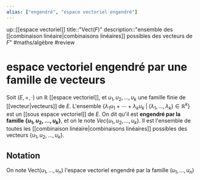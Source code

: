 ```yaml
---
alias: ["engendré", "espace vectoriel engendré"]
---
```

up::[[espace vectoriel]]
title::"$\mathrm{Vect}(F)$"
description::"ensemble des [[combinaison linéaire|combinaisons linéaires]] possibles des vecteurs de $F$"
#maths/algèbre #review 
# espace vectoriel engendré par une famille de vecteurs
Soit $(E, +, \cdot)$ un $\mathbb R$ [[espace vectoriel]], et $u_1, u_2, \ldots, u_k$ une famille finie de [[vecteur|vecteurs]] de $E$.
L'ensemble $\left\{ \lambda_1u_1+\cdots+\lambda_ku_k \;|\; (\lambda_1, \ldots, \lambda_k) \in \mathbb{R}^k \right\}$
est un [[sous espace vectoriel]] de $E$.
    On dit qu'il est **engendré par la famille $\{u_1,u_2,\ldots,u_k\}$**, et on le note $Vec\{u_1,u_2,\ldots,u_k\}$.
Il est l'ensemble de toutes les [[combinaison linéaire|combinaisons linéaires]] possibles des vecteurs $\{u_1,u_2,\ldots,u_k\}$.

## Notation
On note $\text{Vect}(u_{1}, \ldots, u_{n})$ l'espace vectoriel engendré par la famille $(u_{1},\ldots,u_{n})$
